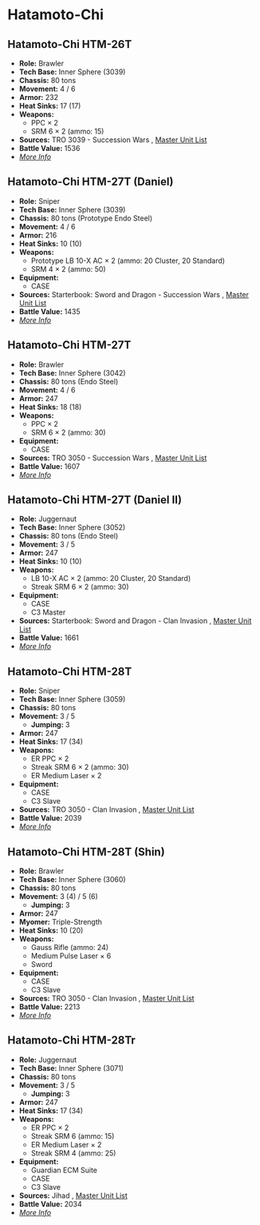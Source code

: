 # Hatamoto-Chi 

## Hatamoto-Chi HTM-26T 

- **Role:** Brawler 
- **Tech Base:** Inner Sphere (3039) 
- **Chassis:** 80 tons 
- **Movement:** 4 / 6 
- **Armor:** 232 
- **Heat Sinks:** 17 (17) 
- **Weapons:** 
  - PPC × 2 
  - SRM 6 × 2 (ammo: 15) 
- **Sources:** TRO 3039 - Succession Wars , [Master Unit List](http://masterunitlist.info/Unit/Details/1397/hatamoto-chi-htm-26t) 
- **Battle Value:** 1536 
- [*More Info*](hatamoto-chi/hatamoto-chi_htm-26t.md) 

## Hatamoto-Chi HTM-27T (Daniel) 

- **Role:** Sniper 
- **Tech Base:** Inner Sphere (3039) 
- **Chassis:** 80 tons (Prototype Endo Steel) 
- **Movement:** 4 / 6 
- **Armor:** 216 
- **Heat Sinks:** 10 (10) 
- **Weapons:** 
  - Prototype LB 10-X AC × 2 (ammo: 20 Cluster, 20 Standard) 
  - SRM 4 × 2 (ammo: 50) 
- **Equipment:** 
  - CASE 
- **Sources:** Starterbook: Sword and Dragon - Succession Wars , [Master Unit List](http://masterunitlist.info/Unit/Details/1400/hatamoto-chi-htm-27t-daniel) 
- **Battle Value:** 1435 
- [*More Info*](hatamoto-chi/hatamoto-chi_htm-27t_daniel.md) 

## Hatamoto-Chi HTM-27T 

- **Role:** Brawler 
- **Tech Base:** Inner Sphere (3042) 
- **Chassis:** 80 tons (Endo Steel) 
- **Movement:** 4 / 6 
- **Armor:** 247 
- **Heat Sinks:** 18 (18) 
- **Weapons:** 
  - PPC × 2 
  - SRM 6 × 2 (ammo: 30) 
- **Equipment:** 
  - CASE 
- **Sources:** TRO 3050 - Succession Wars , [Master Unit List](http://masterunitlist.info/Unit/Details/1398/hatamoto-chi-htm-27t) 
- **Battle Value:** 1607 
- [*More Info*](hatamoto-chi/hatamoto-chi_htm-27t.md) 

## Hatamoto-Chi HTM-27T (Daniel II) 

- **Role:** Juggernaut 
- **Tech Base:** Inner Sphere (3052) 
- **Chassis:** 80 tons (Endo Steel) 
- **Movement:** 3 / 5 
- **Armor:** 247 
- **Heat Sinks:** 10 (10) 
- **Weapons:** 
  - LB 10-X AC × 2 (ammo: 20 Cluster, 20 Standard) 
  - Streak SRM 6 × 2 (ammo: 30) 
- **Equipment:** 
  - CASE 
  - C3 Master 
- **Sources:** Starterbook: Sword and Dragon - Clan Invasion , [Master Unit List](http://masterunitlist.info/Unit/Details/1399/hatamoto-chi-htm-27t-daniel-ii) 
- **Battle Value:** 1661 
- [*More Info*](hatamoto-chi/hatamoto-chi_htm-27t_daniel_ii.md) 

## Hatamoto-Chi HTM-28T 

- **Role:** Sniper 
- **Tech Base:** Inner Sphere (3059) 
- **Chassis:** 80 tons 
- **Movement:** 3 / 5 
  - **Jumping:** 3 
- **Armor:** 247 
- **Heat Sinks:** 17 (34) 
- **Weapons:** 
  - ER PPC × 2 
  - Streak SRM 6 × 2 (ammo: 30) 
  - ER Medium Laser × 2 
- **Equipment:** 
  - CASE 
  - C3 Slave 
- **Sources:** TRO 3050 - Clan Invasion , [Master Unit List](http://masterunitlist.info/Unit/Details/1401/hatamoto-chi-htm-28t) 
- **Battle Value:** 2039 
- [*More Info*](hatamoto-chi/hatamoto-chi_htm-28t.md) 

## Hatamoto-Chi HTM-28T (Shin) 

- **Role:** Brawler 
- **Tech Base:** Inner Sphere (3060) 
- **Chassis:** 80 tons 
- **Movement:** 3 (4) / 5 (6) 
  - **Jumping:** 3 
- **Armor:** 247 
- **Myomer:** Triple-Strength 
- **Heat Sinks:** 10 (20) 
- **Weapons:** 
  - Gauss Rifle (ammo: 24) 
  - Medium Pulse Laser × 6 
  - Sword 
- **Equipment:** 
  - CASE 
  - C3 Slave 
- **Sources:** TRO 3050 - Clan Invasion , [Master Unit List](http://masterunitlist.info/Unit/Details/5457/hatamoto-chi-htm-28t-shin) 
- **Battle Value:** 2213 
- [*More Info*](hatamoto-chi/hatamoto-chi_htm-28t_shin.md) 

## Hatamoto-Chi HTM-28Tr 

- **Role:** Juggernaut 
- **Tech Base:** Inner Sphere (3071) 
- **Chassis:** 80 tons 
- **Movement:** 3 / 5 
  - **Jumping:** 3 
- **Armor:** 247 
- **Heat Sinks:** 17 (34) 
- **Weapons:** 
  - ER PPC × 2 
  - Streak SRM 6 (ammo: 15) 
  - ER Medium Laser × 2 
  - Streak SRM 4 (ammo: 25) 
- **Equipment:** 
  - Guardian ECM Suite 
  - CASE 
  - C3 Slave 
- **Sources:** Jihad , [Master Unit List](http://masterunitlist.info/Unit/Details/1402/hatamoto-chi-htm-28tr) 
- **Battle Value:** 2034 
- [*More Info*](hatamoto-chi/hatamoto-chi_htm-28tr.md) 


